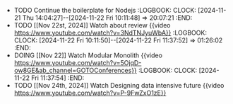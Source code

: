 - TODO Continue the boilerplate for Nodejs
  :LOGBOOK:
  CLOCK: [2024-11-21 Thu 14:04:27]--[2024-11-22 Fri 10:11:48] =>  20:07:21
  :END:
- TODO [[Nov 22st, 2024]] Watch about review {{video https://www.youtube.com/watch?v=3NdTNJyuWbA}}
  :LOGBOOK:
  CLOCK: [2024-11-22 Fri 10:11:50]--[2024-11-22 Fri 11:37:52] =>  01:26:02
  :END:
- DOING [[Nov 22]] Watch Modular Monolith {{video https://www.youtube.com/watch?v=5OjqD-ow8GE&ab_channel=GOTOConferences}}
  :LOGBOOK:
  CLOCK: [2024-11-22 Fri 11:37:54]
  :END:
- TODO [[Nov 24th, 2024]] Watch Designing data intensive future {{video https://www.youtube.com/watch?v=P-9FwZxO1zE}}